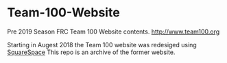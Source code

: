 # Team-100-Website
Pre 2019 Season FRC Team 100 Website contents.
http://www.team100.org

Starting in Augest 2018 the Team 100 website was redesiged using [SquareSpace](https://www.squarespace.com/)
This repo is an archive of the former website. 
